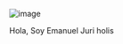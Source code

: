 ![image](https://user-images.githubusercontent.com/103460673/190000573-1412b90c-ee30-47b2-a44c-5d2d4a78b3c9.png)

Hola, Soy Emanuel Juri holis
